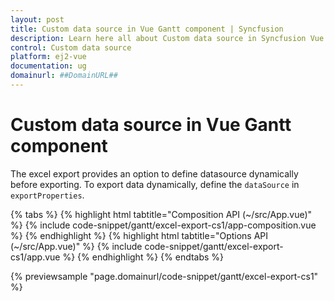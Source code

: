 ```yaml
---
layout: post
title: Custom data source in Vue Gantt component | Syncfusion
description: Learn here all about Custom data source in Syncfusion Vue Gantt component of Syncfusion Essential JS 2 and more.
control: Custom data source 
platform: ej2-vue
documentation: ug
domainurl: ##DomainURL##
---
```


# Custom data source in Vue Gantt component

The excel export provides an option to define datasource dynamically before exporting. To export data dynamically, define the `dataSource` in `exportProperties`.

{% tabs %}
{% highlight html tabtitle="Composition API (~/src/App.vue)" %}
{% include code-snippet/gantt/excel-export-cs1/app-composition.vue %}
{% endhighlight %}
{% highlight html tabtitle="Options API (~/src/App.vue)" %}
{% include code-snippet/gantt/excel-export-cs1/app.vue %}
{% endhighlight %}
{% endtabs %}
        
{% previewsample "page.domainurl/code-snippet/gantt/excel-export-cs1" %}